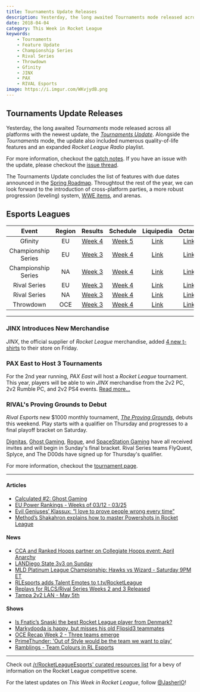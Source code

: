 ```yaml
---
title: Tournaments Update Releases
description: Yesterday, the long awaited Tournaments mode released across all platforms with the newest update, the Tournaments Update. Alongside the Tournaments mode, the update also included numerous quality-of-life features and an expanded Rocket League Radio playlist.
date: 2018-04-04
category: This Week in Rocket League
keywords:
    - Tournaments
    - Feature Update
    - Championship Series
    - Rival Series
    - Throwdown
    - Gfinity
    - JINX
    - PAX
    - RIVAL Esports
image: https://i.imgur.com/WKvjydB.png
---
```


## Tournaments Update Releases

Yesterday, the long awaited _Tournaments_ mode released across all platforms with the newest update, the [_Tournaments Update_](https://www.rocketleague.com/game-info/tournaments/). Alongside the _Tournaments_ mode, the update also included numerous quality-of-life features and an expanded _Rocket League Radio_ playlist.

For more information, checkout the [patch notes](https://www.reddit.com/r/RocketLeague/comments/89f8xq/patch_notes_v143_tournaments_update/). If you have an issue with the update, please checkout the [issue thread](https://www.reddit.com/r/RocketLeague/comments/89g4ir/the_v143_tournaments_update_issues_megathread/).

The Tournaments Update concludes the list of features with due dates announced in the [Spring Roadmap](https://www.rocketleague.com/news/rocket-league-roadmap-spring-2018/). Throughtout the rest of the year, we can look forward to the introduction of cross-platform parties, a more robust progression (leveling) system, [WWE items](https://www.rocketleague.com/news/wwe-items-coming-to-rocket-league-this-spring/), and arenas.

## Esports Leagues

|        Event        | Region |                                                         Results                                                         |                                             Schedule                                              |                                                           Liquipedia                                                           |                               Octane                               |
| :-----------------: | :----: | :---------------------------------------------------------------------------------------------------------------------: | :-----------------------------------------------------------------------------------------------: | :----------------------------------------------------------------------------------------------------------------------------: | :----------------------------------------------------------------: |
|       Gfinity       |   EU   |                      [Week 4](https://octane.gg/event/gfinity-elite-series-season-three/matches/)                       | [Week 5](https://www.gfinity.net/events/details/elite-series-season-3-rocket-league#competiton-2) |                            [Link](http://liquipedia.net/rocketleague/Gfinity/Elite_Series/Season_3)                            | [Link](https://octane.gg/event/gfinity-elite-series-season-three/) |
| Championship Series |   EU   |  [Week 3](https://www.reddit.com/r/RocketLeagueEsports/comments/88rcci/rlcs_s5_week_3_eu_league_play_live_discussion/)  |                      [Week 4](https://www.rocketleagueesports.com/schedule/)                      |                  [Link](http://liquipedia.net/rocketleague/Rocket_League_Championship_Series/Season_5/Europe)                  |      [Link](https://octane.gg/event/rlcs-season-five-europe/)      |
| Championship Series |   NA   |  [Week 3](https://www.reddit.com/r/RocketLeagueEsports/comments/88k2lw/rlcs_s5_week_3_na_league_play_live_discussion/)  |                      [Week 4](https://www.rocketleagueesports.com/schedule/)                      |              [Link](http://liquipedia.net/rocketleague/Rocket_League_Championship_Series/Season_5/North_America)               |  [Link](https://octane.gg/event/rlcs-season-five-north-america/)   |
|    Rival Series     |   EU   | [Week 3](https://www.reddit.com/r/RocketLeagueEsports/comments/88b922/rlrs_s2_week_3_eu_and_na_league_play_discussion/) |                      [Week 4](https://www.rocketleagueesports.com/schedule/)                      |    [Link](http://liquipedia.net/rocketleague/Rocket_League_Championship_Series/Season_5/Europe/Rocket_League_Rival_Series)     |      [Link](https://octane.gg/event/rlrs-season-five-europe/)      |
|    Rival Series     |   NA   | [Week 3](https://www.reddit.com/r/RocketLeagueEsports/comments/88b922/rlrs_s2_week_3_eu_and_na_league_play_discussion/) |                      [Week 4](https://www.rocketleagueesports.com/schedule/)                      | [Link](http://liquipedia.net/rocketleague/Rocket_League_Championship_Series/Season_5/North_America/Rocket_League_Rival_Series) |  [Link](https://octane.gg/event/rlrs-season-five-north-america/)   |
|      Throwdown      |  OCE   |                            [Week 3](https://octane.gg/event/throwdown-season-five/matches/)                             |                      [Week 4](https://throwdownesports.com/rlchampionship/)                       |           [Link](http://liquipedia.net/rocketleague/Rocket_League_Championship_Series/Season_5/Oceania/League_Play)            |       [Link](https://octane.gg/event/throwdown-season-five/)       |

---

### JINX Introduces New Merchandise

_JINX_, the official supplier of _Rocket League_ merchandise, added [4 new t-shirts](https://twitter.com/JINX/status/979771854993928194) to their store on Friday.

### PAX East to Host 3 Tournaments

For the 2nd year running, _PAX East_ will host a _Rocket League_ tournament. This year, players will be able to win _JINX_ merchandise from the 2v2 PC, 2v2 Rumble PC, and 2v2 PS4 events. [Read more...](https://www.rocketleague.com/news/rocket-league-pax-east-2018/)

### RIVAL's Proving Grounds to Debut

_Rival Esports_ new \$1000 monthly tournament, [_The Proving Grounds_](https://twitter.com/RivalEsportsGG/status/970865005913694208), debuts this weekend. Play starts with a qualifier on Thursday and progresses to a final playoff bracket on Saturday.

[Dignitas](https://twitter.com/RivalEsportsGG/status/979508748254400513), [Ghost Gaming](https://twitter.com/RivalEsportsGG/status/980559829461762048), [Rogue](https://twitter.com/RivalEsportsGG/status/980154727156641792), and [SpaceStation Gaming](https://twitter.com/RivalEsportsGG/status/979833538710253568) have all received invites and will begin in Sunday's final bracket. Rival Series teams FlyQuest, Splyce, and The D00ds have signed up for Thursday's qualifier.

For more information, checkout the [tournament page](https://smash.gg/tournament/rival-the-proving-grounds/details).

---

#### Articles

-   [Calculated #2: Ghost Gaming](https://www.rocketleagueesports.com/news/calculated--2--ghost-gaming/)
-   [EU Power Rankings - Weeks of 03/12 - 03/25](https://www.reddit.com/r/RocketLeagueEsports/comments/88jxdb/eu_power_rankings_weeks_of_0312_0325/)
-   [Evil Geniuses’ Klassux: “I love to prove people wrong every time”](http://rocketeers.gg/evil-geniuses-klassux-interview/)
-   [Method’s Shakahron explains how to master Powershots in Rocket League](http://rocketeers.gg/training-powershots-method-player-shakahron/)

#### News

-   [CCA and Ranked Hoops partner on Collegiate Hoops event: April Anarchy](https://smash.gg/tournament/college-hoops-april-anarchy/events)
-   [LANDiego State 3v3 on Sunday](https://smash.gg/tournament/landiego-state-8-3v3-rocket-league-tournament-byoc/details)
-   [MLD Platinum League Championship: Hawks vs Wizard - Saturday 9PM ET](https://twitter.com/MLDoubles/status/981297915569328130)
-   [RLEsports adds Talent Emotes to t.tv/RocketLeague](https://twitter.com/RLEsports/status/979397550879817733)
-   [Replays for RLCS/Rival Series Weeks 2 and 3 Released](https://www.reddit.com/r/RocketLeagueEsports/comments/8914o5/replays_for_rlcsrival_series_weeks_2_3/)
-   [Tampa 2v2 LAN - May 5th](https://www.facebook.com/events/2075266619426839/)

#### Shows

-   [Is Fnatic’s Snaski the best Rocket League player from Denmark?](http://rocketeers.gg/interview-fnatic-rocket-league-player-snaski-youtube/)
-   [Markydooda is happy, but misses his old Flipsid3 teammates](http://rocketeers.gg/interview-youtube-excel-esports-markydooda/)
-   [OCE Recap Week 2 - Three teams emerge](https://www.youtube.com/watch?v=cUADOIHqY20)
-   [PrimeThunder: 'Out of Style would be the team we want to play'](https://www.youtube.com/watch?v=Afb1zWuCuqM)
-   [Ramblings - Team Colours in RL Esports](https://www.youtube.com/watch?v=h6ldyy28zgU)

---

Check out [/r/RocketLeagueEsports' curated resources list](https://www.reddit.com/r/RocketLeagueEsports/wiki/links) for a bevy of information on the Rocket League competitive scene.

For the latest updates on _This Week in Rocket League_, follow [@JasherIO](https://twitter.com/JasherIO)!
